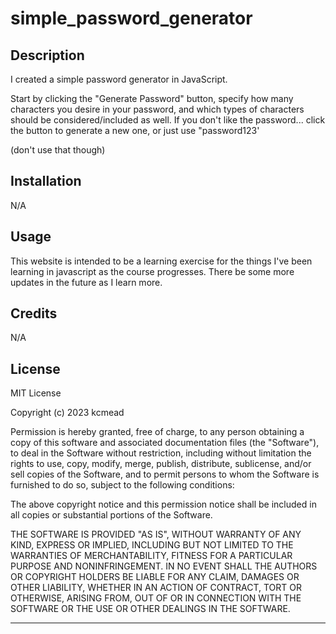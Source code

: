 # simple_password_generator

## Description

I created a simple password generator in JavaScript.

Start by clicking the "Generate Password" button, specify how many characters you desire in your password, and which types of characters should be considered/included as well.  If you don't like the password... click the button to generate a new one, or just use "password123'


(don't use that though)


## Installation

N/A

## Usage

This website is intended to be a learning exercise for the things I've been learning in javascript as the course progresses.  There be some more updates in the future as I learn more.

## Credits

N/A

## License

MIT License

Copyright (c) 2023 kcmead

Permission is hereby granted, free of charge, to any person obtaining a copy
of this software and associated documentation files (the "Software"), to deal
in the Software without restriction, including without limitation the rights
to use, copy, modify, merge, publish, distribute, sublicense, and/or sell
copies of the Software, and to permit persons to whom the Software is
furnished to do so, subject to the following conditions:

The above copyright notice and this permission notice shall be included in all
copies or substantial portions of the Software.

THE SOFTWARE IS PROVIDED "AS IS", WITHOUT WARRANTY OF ANY KIND, EXPRESS OR
IMPLIED, INCLUDING BUT NOT LIMITED TO THE WARRANTIES OF MERCHANTABILITY,
FITNESS FOR A PARTICULAR PURPOSE AND NONINFRINGEMENT. IN NO EVENT SHALL THE
AUTHORS OR COPYRIGHT HOLDERS BE LIABLE FOR ANY CLAIM, DAMAGES OR OTHER
LIABILITY, WHETHER IN AN ACTION OF CONTRACT, TORT OR OTHERWISE, ARISING FROM,
OUT OF OR IN CONNECTION WITH THE SOFTWARE OR THE USE OR OTHER DEALINGS IN THE
SOFTWARE.

---

